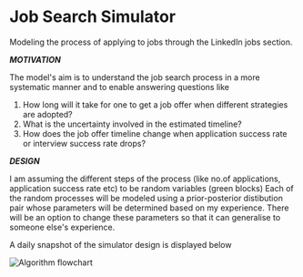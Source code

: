 # Job Search Simulator

Modeling the process of applying to jobs through the LinkedIn jobs section. 

***MOTIVATION***

The model's aim is to understand the job search process in a more systematic manner and to enable answering questions like

1. How long will it take for one to get a job offer when different strategies are adopted?
2. What is the uncertainty involved in the estimated timeline?
3. How does the job offer timeline change when application success rate or interview success rate drops?

***DESIGN***

I am assuming the different steps of the process (like no.of applications, application success rate etc) to be random variables (green blocks)
Each of the random processes will be modeled using a prior-posterior distibution pair whose parameters will be determined based on my experience. 
There will be an option to change these parameters so that it can generalise to someone else's experience.

A daily snapshot of the simulator design is displayed below


![Algorithm flowchart](https://github.com/user-attachments/assets/8e4b2f8e-63a2-47eb-8fc4-3d65aa2ed989)
